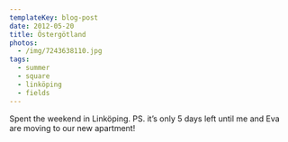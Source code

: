 ```yaml
---
templateKey: blog-post
date: 2012-05-20
title: Östergötland
photos:
  - /img/7243638110.jpg
tags:
  - summer
  - square
  - linköping
  - fields
---
```


Spent the weekend in Linköping. PS. it’s only 5 days left until me and Eva are moving to our new apartment!
